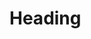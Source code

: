 <!DOCTYPE html>
<html>
  <head>
    <title>Title</title>
  </head>
  <body>
    <h1>Heading</h1>
  </body>
</html>
